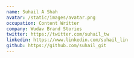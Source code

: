 ```yaml
---
name: Suhail A Shah
avatar: /static/images/avatar.png
occupation: Content Writter
company: Wudav Brand Stories
twitter: https://twitter.com/suhail_tw
linkedin: https://www.linkedin.com/suhail_lin
github: https://github.com/suhail_git
---
```

